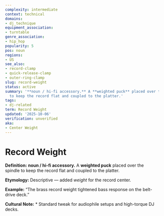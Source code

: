 ```yaml
---
complexity: intermediate
context: technical
domains:
- dj_technique
equipment_association:
- turntable
genre_association:
- hip_hop
popularity: 5
pos: noun
regions:
- US
see_also:
- record-clamp
- quick-release-clamp
- outer-ring-clamp
slug: record-weight
status: active
summary: '**noun / hi-fi accessory.** A **weighted puck** placed over the spindle
  to keep the record flat and coupled to the platter.'
tags:
- dj-related
term: Record Weight
updated: '2025-10-06'
verification: unverified
aka:
- Center Weight
---
```


# Record Weight

**Definition:** **noun / hi-fi accessory.** A **weighted puck** placed over the spindle to keep the record flat and coupled to the platter.

**Etymology:** Descriptive — added *weight* for the record center.

**Example:** “The brass record weight tightened bass response on the belt-drive deck.”

**Cultural Note:** * Standard tweak for audiophile setups and high-torque DJ decks.

